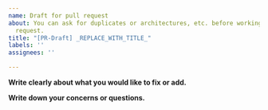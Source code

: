 ```yaml
---
name: Draft for pull request
about: You can ask for duplicates or architectures, etc. before working on a pull
  request.
title: "[PR-Draft] _REPLACE_WITH_TITLE_"
labels: ''
assignees: ''

---
```


**Write clearly about what you would like to fix or add.**

**Write down your concerns or questions.**
